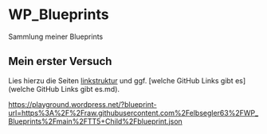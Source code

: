 # WP_Blueprints
Sammlung meiner Blueprints

## Mein erster Versuch
Lies hierzu die Seiten [linkstruktur](linkstruktur.md) und ggf. [welche GitHub Links gibt es](welche  GitHub  Links  gibt  es.md).

https://playground.wordpress.net/?blueprint-url=https%3A%2F%2Fraw.githubusercontent.com%2Felbsegler63%2FWP_Blueprints%2Fmain%2FTT5+Child%2Fblueprint.json

